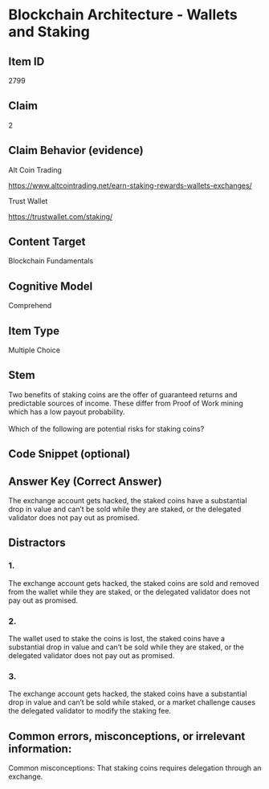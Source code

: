 # Blockchain Architecture - Wallets and Staking

## Item ID
2799

## Claim
2

## Claim Behavior (evidence)
Alt Coin Trading

https://www.altcointrading.net/earn-staking-rewards-wallets-exchanges/

Trust Wallet

https://trustwallet.com/staking/

## Content Target
Blockchain Fundamentals

## Cognitive Model
Comprehend

## Item Type
Multiple Choice

## Stem
Two benefits of staking coins are the offer of guaranteed returns and predictable sources of income. These differ from Proof of Work mining which has a low payout probability.
<br><br>
Which of the following are potential risks for staking coins?

## Code Snippet (optional)

## Answer Key (Correct Answer)
The exchange account gets hacked, the staked coins have a substantial drop in value and can’t be sold while they are staked, or the delegated validator does not pay out as promised.

## Distractors
### 1.
The exchange account gets hacked, the staked coins are sold and removed from the wallet while they are staked, or the delegated validator does not pay out as promised.

### 2.
The wallet used to stake the coins is lost, the staked coins have a substantial drop in value and can’t be sold while they are staked, or the delegated validator does not pay out as promised.

### 3.
The exchange account gets hacked, the staked coins have a substantial drop in value and can’t be sold while staked, or a market challenge causes the delegated validator to modify the staking fee.

## Common errors, misconceptions, or irrelevant information:
Common misconceptions: That staking coins requires delegation through an exchange.
